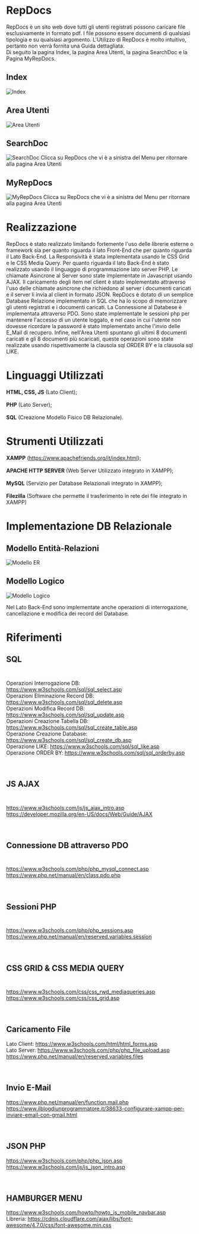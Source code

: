 # RepDocs

RepDocs è un sito web dove tutti gli utenti registrati possono caricare file esclusivamente in formato pdf.
I file possono essere documenti di qualsiasi tipologia e su qualsiasi argomento.
L'Utilizzo di RepDocs è molto intuitivo, pertanto non verrà fornita una Guida dettagliata.<br>
Di seguito la pagina Index, la pagina Area Utenti, la pagina SearchDoc e la Pagina MyRepDocs.

## Index

![Index](https://user-images.githubusercontent.com/28182917/127782634-ebf674e0-15bd-49a6-8f2f-bdd66e53b87d.JPG)

## Area Utenti

![Area Utenti](https://user-images.githubusercontent.com/28182917/127782684-8c4c41d4-a449-4ce4-8268-9b5109543e03.JPG)

## SearchDoc

![SearchDoc](https://user-images.githubusercontent.com/28182917/127782798-80381d1e-d435-44d1-9b64-4b405a630c1a.JPG)
Clicca su RepDocs che vi è a sinistra del Menu per ritornare alla pagina Area Utenti

## MyRepDocs

![MyRepDocs](https://user-images.githubusercontent.com/28182917/127782738-8caa65f5-76c0-44fd-818f-8417017d5f47.JPG)
Clicca su RepDocs che vi è a sinistra del Menu per ritornare alla pagina Area Utenti

# Realizzazione

RepDocs è stato realizzato limitando fortemente l'uso delle librerie esterne o framework sia per quanto riguarda il lato Front-End che per quanto riguarda il Lato Back-End.
La Responsività è stata implementata usando le CSS Grid e le CSS Media Query. Per quanto riguarda il lato Back-End è stato realizzato usando il linguaggio di programmazione lato server PHP. Le chiamate Asincrone al Server sono state implementate in Javascript usando AJAX. Il caricamento degli item nel client è stato implementato attraverso l'uso delle chiamate asincrone che richiedono al server i documenti caricati e il server li invia al client in formato JSON. RepDocs è dotato di un semplice Database Relazione implementato in SQL che ha lo scopo di memorizzare gli utenti registrati e i documenti caricati. La Connessione al Databese è implementata attraverso PDO. Sono state implementate le sessioni php per mantenere l'accesso di un utente loggato, e nel caso in cui l'utente non dovesse ricordare la password è stato implementato anche l'invio delle E_Mail di recupero. 
Infine, nell'Area Utenti spuntano gli ultimi 8 documenti caricati e gli 8 documenti più scaricati, queste operazioni sono state realizzate usando rispettivamente la clausola sql ORDER BY e la clausola sql LIKE.

# Linguaggi Utilizzati
<b>HTML, CSS, JS</b> (Lato Client); <br><br>
<b>PHP</b> (Lato Server); <br><br>
<b>SQL</b> (Creazione Modello Fisico DB Relazionale).

# Strumenti Utilizzati
<b>XAMPP</b> (https://www.apachefriends.org/it/index.html);<br><br>
<b>APACHE HTTP SERVER</b> (Web Server Utilizzato integrato in XAMPP);<br><br>
<b>MySQL</b> (Servizio per Database Relazionali integrato in XAMPP);<br><br>
<b>Filezilla</b> (Software che permette il trasferimento in rete dei file integrato in XAMPP)<br>

# Implementazione DB Relazionale

## Modello Entità-Relazioni
![Modello ER](https://user-images.githubusercontent.com/28182917/127783528-04e5d815-0d47-4c3f-abc3-4414a48f1071.jpeg)


## Modello Logico
![Modello Logico](https://user-images.githubusercontent.com/28182917/127783532-77346d46-6455-4b68-9afe-8c20c450404b.jpeg)

Nel Lato Back-End sono implementate anche operazioni di interrogazione, cancellazione e modifica dei record del Database.

# Riferimenti

## SQL<br><br>
Operazioni Interrogazione DB: https://www.w3schools.com/sql/sql_select.asp<br>
Operazioni Eliminazione Record DB: https://www.w3schools.com/sql/sql_delete.asp<br>
Operazioni Modifica Record DB: https://www.w3schools.com/sql/sql_update.asp<br>
Operazioni Creazione Tabella DB: https://www.w3schools.com/sql/sql_create_table.asp<br>
Operazione Creazione Database: https://www.w3schools.com/sql/sql_create_db.asp<br>
Operazione LIKE: https://www.w3schools.com/sql/sql_like.asp<br>
Operazione ORDER BY: https://www.w3schools.com/sql/sql_orderby.asp<br><br><br> 

## JS AJAX<br><br>
https://www.w3schools.com/js/js_ajax_intro.asp<br>
https://developer.mozilla.org/en-US/docs/Web/Guide/AJAX<br><br><br>

## Connessione DB attraverso PDO<br><br>

https://www.w3schools.com/php/php_mysql_connect.asp<br>
https://www.php.net/manual/en/class.pdo.php<br><br><br>

## Sessioni PHP<br><br>

https://www.w3schools.com/php/php_sessions.asp<br>
https://www.php.net/manual/en/reserved.variables.session<br><br><br>

## CSS GRID & CSS MEDIA QUERY<br><br>

https://www.w3schools.com/css/css_rwd_mediaqueries.asp<br>
https://www.w3schools.com/css/css_grid.asp<br><br><br>

## Caricamento File

Lato Client: https://www.w3schools.com/html/html_forms.asp<br>
Lato Server: https://www.w3schools.com/php/php_file_upload.asp   https://www.php.net/manual/en/reserved.variables.files<br><br><br>

## Invio E-Mail

https://www.php.net/manual/en/function.mail.php<br>
https://www.ilblogdiunprogrammatore.it/38633-configurare-xampp-per-inviare-email-con-gmail.html<br><br><br>

## JSON PHP

https://www.w3schools.com/php/php_json.asp<br>
https://www.w3schools.com/js/js_json_intro.asp<br><br><br>

## HAMBURGER MENU

https://www.w3schools.com/howto/howto_js_mobile_navbar.asp<br>
Libreria: https://cdnjs.cloudflare.com/ajax/libs/font-awesome/4.7.0/css/font-awesome.min.css








